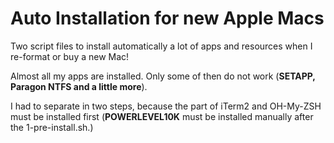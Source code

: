 # Auto Installation for new Apple Macs

Two script files to install automatically a lot of apps and resources when I re-format or buy a new Mac!

Almost all my apps are installed. Only some of then do not work  (**SETAPP, Paragon NTFS and a little more**).

I had to separate in two steps, because the part of iTerm2 and OH-My-ZSH must be installed first (**POWERLEVEL10K** must be installed manually after the 1-pre-install.sh.)
